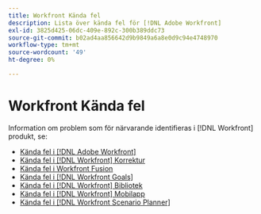```yaml
---
title: Workfront Kända fel
description: Lista över kända fel för [!DNL Adobe Workfront]
exl-id: 3825d425-06dc-409e-892c-300b389ddc73
source-git-commit: b02ad4aa856642d9b9849a6a8e0d9c94e4748970
workflow-type: tm+mt
source-wordcount: '49'
ht-degree: 0%

---
```


# Workfront Kända fel

Information om problem som för närvarande identifieras i [!DNL Workfront] produkt, se:

* [Kända fel i [!DNL Adobe Workfront]](newworkfrontexperience.md)
* [Kända fel i [!DNL Workfront] Korrektur](workfrontproof.md)
* [Kända fel i Workfront Fusion](workfrontfusion.md)
* [Kända fel i [!DNL Workfront Goals]](workfrontgoals.md)
* [Kända fel i [!DNL Workfront] Bibliotek](workfrontlibrary.md)
* [Kända fel i [!DNL Workfront] Mobilapp](workfrontmobile.md)
* [Kända fel i [!DNL Workfront Scenario Planner]](workfrontscenarioplanner.md)
